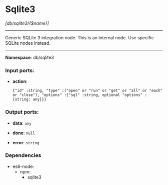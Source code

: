 # Sqlite3

_[db/sqlite3/{$name}]_

---

Generic SQLite 3 integration node.
This is an internal node. Use specific SQLite nodes instead.

---

__Namespace__: db/sqlite3

### Input ports:

* __action__: 
    ```
    {"id" :string, "type" :("open" or "run" or "get" or "all" or "each" or "close"), "options" :{"sql" :string, optional "options" :{string: any}}}
    ```

### Output ports:

* __data__: ` any `


* __done__: ` null `


* __error__: ` string `

### Dependencies

* es6-node:
    * npm:
        * sqlite3

